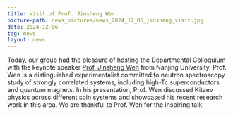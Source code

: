 ```yaml
---
title: Visit of Prof. Jinsheng Wen
picture-path: news_pictures/news_2024_12_06_jinsheng_visit.jpg
date: 2024-12-06
tag: news
layout: news
---
```


Today, our group had the pleasure of hosting the Departmental Colloquium with the keynote speaker <a href="https://neus.nju.edu.cn/" target="_blank">Prof. Jinsheng Wen</a> from Nanjing University. Prof. Wen is a distinguished experimentalist committed to neutron spectroscopy study of strongly correlated systems, including high-Tc superconductors and quantum magnets. In his presentation, Prof. Wen discussed Kitaev physics across different spin systems and showcased his recent research work in this area. We are thankful to Prof. Wen for the inspiring talk.